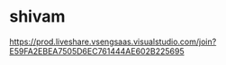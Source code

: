 # shivam
https://prod.liveshare.vsengsaas.visualstudio.com/join?E59FA2EBEA7505D6EC761444AE602B225695
